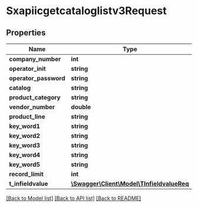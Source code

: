 # Sxapiicgetcataloglistv3Request

## Properties
Name | Type | Description | Notes
------------ | ------------- | ------------- | -------------
**company_number** | **int** |  | [optional] 
**operator_init** | **string** |  | [optional] 
**operator_password** | **string** |  | [optional] 
**catalog** | **string** |  | [optional] 
**product_category** | **string** |  | [optional] 
**vendor_number** | **double** |  | [optional] 
**product_line** | **string** |  | [optional] 
**key_word1** | **string** |  | [optional] 
**key_word2** | **string** |  | [optional] 
**key_word3** | **string** |  | [optional] 
**key_word4** | **string** |  | [optional] 
**key_word5** | **string** |  | [optional] 
**record_limit** | **int** |  | [optional] 
**t_infieldvalue** | [**\Swagger\Client\Model\TInfieldvalueReq**](TInfieldvalueReq.md) |  | [optional] 

[[Back to Model list]](../README.md#documentation-for-models) [[Back to API list]](../README.md#documentation-for-api-endpoints) [[Back to README]](../README.md)


